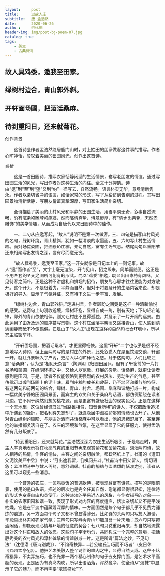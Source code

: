```yaml
---
layout:     post
title:      过故人庄
subtitle:   唐 孟浩然
date:       2020-06-26
author:     听松阁
header-img: img/post-bg-poem-07.jpg
catalog: true
tags:
    - 美文
    - 古典诗词
---
```


## 故人具鸡黍，邀我至田家。

## 绿树村边合，青山郭外斜。

## 开轩面场圃，把酒话桑麻。

## 待到重阳日，还来就菊花。





创作背景

　　这首诗是作者孟浩然隐居鹿门山时，对上姓田的朋家做客这件事的描写。作者心旷神怡，赞叹着美丽的田园风光，创作出这首诗。







赏析



　　这是一首田园诗，描写农家恬静闲适的生活情景，也写老朋友的情谊。通过写田园生活的风光，写出作者对这种生活的向往。全文十分押韵。诗由“邀”到“至”到“望”又到“约”一径写去，自然流畅。语言朴实无华，意境清新隽永。作者以亲切省净的语言，如话家常的形式，写了从往访到告别的过程。其写田园景物清新恬静，写朋友情谊真挚深厚，写田家生活简朴亲切。



　　全诗描绘了美丽的山村风光和平静的田园生活，用语平淡无奇，叙事自然流畅，没有渲染的雕琢的痕迹，然而感情真挚，诗意醇厚，有“清水出芙蓉，天然去雕饰”的美学情趣，从而成为自唐代以来田园诗中的佳作。



　　一、二句从应邀写起，“故人”说明不是第一次做客。三、四句是描写山村风光的名句，绿树环绕，青山横斜，犹如一幅清淡的水墨画。五、六句写山村生活情趣。面对场院菜圃，把酒谈论庄稼，亲切自然，富有生活气息。结尾两句以重阳节还来相聚写出友情之深，言有尽而意无穷。



　　“故人具鸡黍，邀我至田家。”这一开头就像是日记本上的一则记事。故人“邀”而作者“至”，文字上毫无渲染，开门见山，招之即来，简单而随便。这正是不用客套的至交之间所可能有的形式。而以“鸡黍”相邀，既显出田家特有风味，又见待客之简朴。正是这种不讲虚礼和排场的招待，朋友的心扉才往往更能为对方敞开。这个开头，不是很着力，平静而自然，但对于将要展开的生活内容来说，却是极好的导入，显示了气氛特征，又有待下文进一步丰富、发展。



　　“绿树村边合，青山郭外斜。”走进村里，作者顾盼之间竟是这样一种清新愉悦的感受。这两句上句漫收近境，绿树环抱，显得自成一统，别有天地；下句轻宕笔锋，郭外的青山依依相伴，则又让村庄不显得孤独，并展示了一片开阔的远景。由此运用了由近及远的顺序描写景物。这个村庄坐落平畴而又遥接青山，使人感到清淡幽静而绝不冷傲孤僻。正是由于“故人庄”出现在这样的自然和社会环境中，所以宾主临窗举杯。



　　“开轩面场圃，把酒话桑麻”，才更显得畅快。这里“开轩”二字也似乎是很不经意地写入诗的，但上面两句写的是村庄的外景，此处叙述人在屋里饮酒交谈，轩窗一开，就让外景映入了户内，更给人以心旷神怡之感。对于这两句，人们比较注意“话桑麻”，认为是“相见无杂言”（陶渊明《归园田居》）。但有了轩窗前的一片打谷场和菜圃，在绿阴环抱之中，又给人以宽敞、舒展的感觉。话桑麻，就更让读者感到是田园。于是，读者不仅能领略到更强烈的农村风味、劳动生产的气息，甚至仿佛可以嗅到场圃上的泥土味，看到庄稼的成长和收获，乃至地区和季节的特征。有这两句和前两句的结合，绿树、青山、村舍、场圃、桑麻和谐地打成一片，构成一幅优美宁静的田园风景画，而宾主的欢笑和关于桑麻的话语，都仿佛萦绕在读者耳边。它不同于纯然幻想的桃花源，而是更富有盛唐社会的现实色采。正是在这样一个天地里，这位曾经慨叹过“当路谁相假，知音世所稀”的诗人，不仅把政治追求中所遇到的挫折，把名利得失忘却了，就连隐居中孤独抑郁的情绪也丢开了。从他对青山绿树的顾盼、与朋友对酒而共话桑麻中可以看出，他的思绪舒展了，甚至连他的举措都灵活自在了。农庄的环境和气氛，在这里显示了它的征服力，使得孟浩然有几分皈依了。



　　“待到重阳日，还来就菊花。”孟浩然深深为农庄生活所吸引，于是临走时，向主人率真地表示将在秋高气爽的重阳节再来观赏菊花和品菊花酒。淡淡两句诗，故人相待的热情，作客的愉快，主客之间的亲切融洽，都跃然纸上了。杜甫的《遭田父泥饮美严中丞》中说：“月出遮我留，仍嗔问升斗。”杜甫诗中田父留人，情切语急；孟浩然诗中与故人再约，意舒词缓。杜甫的郁结与孟浩然的恬淡之别，读者从这里可以窥见一些消息。



　　一个普通的农庄，一回鸡黍饭的普通款待，被表现得富有诗意。描写的是眼前景，使用的是口头语，描述的层次也是完全任其自然，笔笔都显得很轻松，连律诗的形式也变得自由和灵便了。这种淡淡的平易近人的风格，与作者描写的对象——朴实的农家田园和谐一致，表现了形式对内容的高度适应，恬淡亲切却又不是平浅枯燥。它是在平淡中蕴藏着深厚的情味。一方面固然是每个句子都几乎不见费力锤炼的痕迹，另一方面每个句子又都不曾显得薄弱。比如诗的头两句只写友人邀请，却能显出朴实的农家气氛；三四句只写绿树青山却能见出一片天地；五六句只写把酒闲话，却能表现心情与环境的惬意的契合；七八句只说重阳再来，却自然地流露出对这个村庄和故人的依恋。这些句子平衡均匀，共同构成一个完整的意境，把恬静秀美的农村风光和淳朴诚挚的情谊融成一片。这是所谓“篇法之妙，不见句法”（沈德潜《唐诗别裁》），“不钩奇抉异……若公输氏当巧而不巧者”（皮日休《郢州孟亭记》）。他把艺术美融入整个诗作的血肉之中，显得自然天成。这种不炫奇猎异，不卖弄技巧，也不光靠一两个精心制作的句子去支撑门面，是艺术水平高超的表现。正是因为有真彩内映，所以出语洒落，浑然省净，使全诗从“淡抹”中显示了它的魅力，而不再需要“浓饰盛妆”了。

